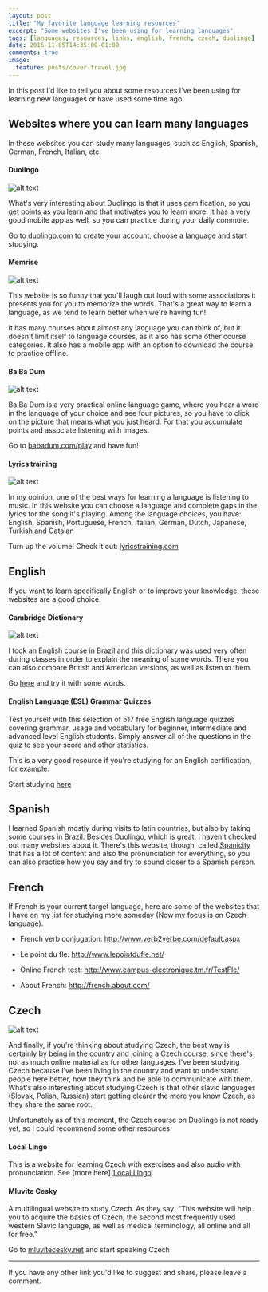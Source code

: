 ```yaml
---
layout: post
title: "My favorite language learning resources"
excerpt: "Some websites I've been using for learning languages"
tags: [languages, resources, links, english, french, czech, duolingo]
date: 2016-11-05T14:35:08-01:00
comments: true
image:
  feature: posts/cover-travel.jpg
---
```


In this post I'd like to tell you about some resources I've been using for learning new languages or have used some time ago.

Websites where you can learn many languages
---

In these websites you can study many languages, such as English, Spanish, German, French, Italian, etc.

#### Duolingo

![alt text](/images/posts/duolingo.png "Duolingo")

What's very interesting about Duolingo is that it uses gamification, so you get points as you learn and that motivates you to learn more. It has a very good mobile app as well, so you can practice during your daily commute.

Go to [duolingo.com](https://www.duolingo.com/) to create your account, choose a language and start studying.

#### Memrise

![alt text](/images/posts/memrise.png "Memrise")

This website is so funny that you'll laugh out loud with some associations it presents you for you to memorize the words. That's a great way to learn a language, as we tend to learn better when we're having fun!

It has many courses about almost any language you can think of, but it doesn't limit itself to language courses, as it also has some other course categories. It also has a mobile app with an option to download the course to practice offline.

#### Ba Ba Dum

![alt text](/images/posts/babadum.png "Ba Ba Dum")

Ba Ba Dum is a very practical online language game, where you hear a word in the language of your choice and see four pictures, so you have to click on the picture that means what you just heard. For that you accumulate points and associate listening with images.

Go to [babadum.com/play](http://babadum.com/play) and have fun!

#### Lyrics training

![alt text](/images/posts/lyricstraining.png "Lyrics training")

In my opinion, one of the best ways for learning a language is listening to music. In this website you can choose a language and complete gaps in the lyrics for the song it's playing. Among the language choices, you have: English, Spanish, Portuguese, French, Italian, German, Dutch, Japanese, Turkish and Catalan

Turn up the volume! Check it out: [lyricstraining.com](http://lyricstraining.com/)

English
---

If you want to learn specifically English or to improve your knowledge, these websites are a good choice.

#### Cambridge Dictionary

![alt text](/images/posts/cambridgedic.gif "Cambridge Dictionary")

I took an English course in Brazil and this dictionary was used very often during classes in order to explain the meaning of some words. There you can also compare British and American versions, as well as listen to them.

Go [here](https://dictionary.cambridge.org/) and try it with some words.

#### English Language (ESL) Grammar Quizzes

Test yourself with this selection of 517 free English language quizzes covering grammar, usage and vocabulary for beginner, intermediate and advanced level English students. Simply answer all of the questions in the quiz to see your score and other statistics.

This is a very good resource if you're studying for an English certification, for example.

Start studying [here](https://www.usingenglish.com/quizzes/)


Spanish
---

I learned Spanish mostly during visits to latin countries, but also by taking some courses in Brazil. Besides Duolingo, which is great, I haven't checked out many websites about it. There's this website, though, called [Spanicity](http://www.spanicity.com/) that has a lot of content and also the pronunciation for everything, so you can also practice how you say and try to sound closer to a Spanish person.

French
---

If French is your current target language, here are some of the websites that I have on my list for studying more someday (Now my focus is on Czech language).

- French verb conjugation: http://www.verb2verbe.com/default.aspx

- Le point du fle: http://www.lepointdufle.net/

- Online French test: http://www.campus-electronique.tm.fr/TestFle/

- About French: http://french.about.com/

Czech
---

![alt text](/images/posts/jon_czechflag.jpg "Jon and the Czech flag")

And finally, if you're thinking about studying Czech, the best way is certainly by being in the country and joining a Czech course, since there's not as much online material as for other languages. I've been studying Czech because I've been living in the country and want to understand people here better, how they think and be able to communicate with them. What's also interesting about studying Czech is that other slavic languages (Slovak, Polish, Russian) start getting clearer the more you know Czech, as they share the same root.

Unfortunately as of this moment, the Czech course on Duolingo is not ready yet, so I could recommend some other resources.

#### Local Lingo

This is a website for learning Czech with exercises and also audio with pronunciation. See [more here]([Local Lingo](http://www.locallingo.com/).

#### Mluvite Cesky

A multilingual website to study Czech. As they say: "This website will help you to acquire the basics of Czech, the second most frequently used western Slavic language, as well as medical terminology, all online and all for free."

Go to [mluvitecesky.net](http://mluvtecesky.net/en) and start speaking Czech

---

If you have any other link you'd like to suggest and share, please leave a comment.
